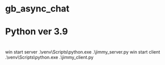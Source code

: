 # gb_async_chat
# Python ver 3.9

#
win start server .\venv\Scripts\python.exe .\jimmy_server.py
win start client .\venv\Scripts\python.exe .\jimmy_client.py

